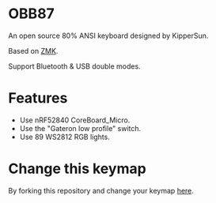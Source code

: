 # OBB87

An open source 80% ANSI keyboard designed by KipperSun.

Based on [ZMK](https://github.com/zmkfirmware/zmk).

Support Bluetooth & USB double modes.


# Features

- Use nRF52840 CoreBoard_Micro.
- Use the "Gateron low profile" switch.
- Use 89 WS2812 RGB lights.


# Change this keymap
By forking this repository and change your keymap [here](https://nickcoutsos.github.io/keymap-editor/).

